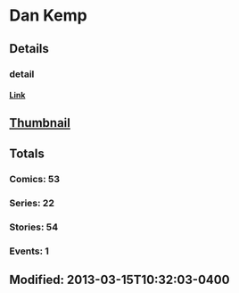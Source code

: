# Dan  Kemp 
## Details
### detail
#### [Link](http://marvel.com/comics/creators/363/dan_kemp?utm_campaign=apiRef&utm_source=225578a89fc76f3d20fbffda5d17a88d)
## [Thumbnail](http://i.annihil.us/u/prod/marvel/i/mg/c/50/4bc335fd66b7a.jpg)
## Totals
### Comics: 53
### Series: 22
### Stories: 54
### Events: 1
## Modified: 2013-03-15T10:32:03-0400